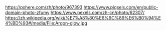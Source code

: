 https://pxhere.com/zh/photo/967393
https://www.piqsels.com/en/public-domain-photo-zfumy
https://www.pexels.com/zh-cn/photo/62307/
https://zh.wikipedia.org/wiki/%E7%A8%80%E6%9C%89%E6%B0%94%E4%BD%93#/media/File:Argon-glow.jpg